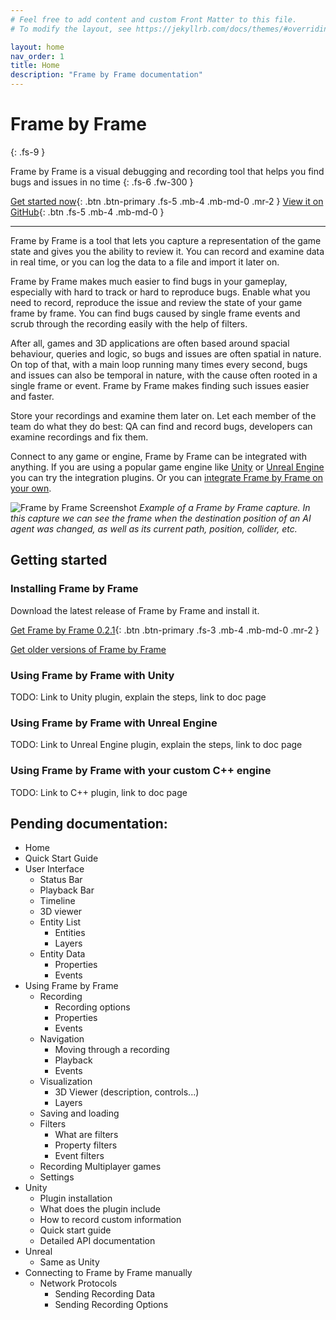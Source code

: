 ```yaml
---
# Feel free to add content and custom Front Matter to this file.
# To modify the layout, see https://jekyllrb.com/docs/themes/#overriding-theme-defaults

layout: home
nav_order: 1
title: Home
description: "Frame by Frame documentation"
---
```


# Frame by Frame
{: .fs-9 }

Frame by Frame is a visual debugging and recording tool that helps you find bugs and issues in no time
{: .fs-6 .fw-300 }

[Get started now](#getting-started){: .btn .btn-primary .fs-5 .mb-4 .mb-md-0 .mr-2 } [View it on GitHub](https://github.com/XDargu/FrameByFrame){: .btn .fs-5 .mb-4 .mb-md-0 }

---

Frame by Frame is a tool that lets you capture a representation of the game state and gives you the ability to review it. You can record and examine data in real time, or you can log the data to a file and import it later on.

Frame by Frame makes much easier to find bugs in your gameplay, especially with hard to track or hard to reproduce bugs. Enable what you need to record, reproduce the issue and review the state of your game frame by frame. You can find bugs caused by single frame events and scrub through the recording easily with the help of filters.

After all, games and 3D applications are often based around spacial behaviour, queries and logic, so bugs and issues are often spatial in nature. On top of that, with a main loop running many times every second, bugs and issues can also be temporal in nature, with the cause often rooted in a single frame or event. Frame by Frame makes finding such issues easier and faster.

Store your recordings and examine them later on. Let each member of the team do what they do best: QA can find and record bugs, developers can examine recordings and fix them.

Connect to any game or engine, Frame by Frame can be integrated with anything. If you are using a popular game engine like [Unity](/FrameByFrame/Unity) or [Unreal Engine](/FrameByFrame/Unity) you can try the integration plugins. Or you can [integrate Frame by Frame on your own](/FrameByFrame/custom-integration/custom-integration/).

![Frame by Frame Screenshot](/FrameByFrame/assets/images/screenshots/ExampleScreen.png)
*Example of a Frame by Frame capture. In this capture we can see the frame when the destination position of an AI agent was changed, as well as its current path, position, collider, etc.*

## Getting started

### Installing Frame by Frame
Download the latest release of Frame by Frame and install it.

[Get Frame by Frame 0.2.1](https://github.com/XDargu/FrameByFrame/releases/tag/v0.2.1){: .btn .btn-primary .fs-3 .mb-4 .mb-md-0 .mr-2 }

[Get older versions of Frame by Frame](https://github.com/XDargu/FrameByFrame/releases)

### Using Frame by Frame with Unity
TODO: Link to Unity plugin, explain the steps, link to doc page

### Using Frame by Frame with Unreal Engine
TODO: Link to Unreal Engine plugin, explain the steps, link to doc page

### Using Frame by Frame with your custom C++ engine
TODO: Link to C++ plugin, link to doc page


## Pending documentation:

- Home
- Quick Start Guide
- User Interface
	- Status Bar
	- Playback Bar
	- Timeline
	- 3D viewer
	- Entity List
		- Entities
		- Layers
	- Entity Data
		- Properties
		- Events
- Using Frame by Frame
	- Recording
		- Recording options
		- Properties
		- Events
	- Navigation
		- Moving through a recording
		- Playback
		- Events
	- Visualization
		- 3D Viewer (description, controls...)
		- Layers
	- Saving and loading
	- Filters
		- What are filters
		- Property filters
		- Event filters
	- Recording Multiplayer games
	- Settings
- Unity
	- Plugin installation
	- What does the plugin include
	- How to record custom information
	- Quick start guide
	- Detailed API documentation
- Unreal
	- Same as Unity
- Connecting to Frame by Frame manually
	- Network Protocols
		- Sending Recording Data
		- Sending Recording Options
     
  